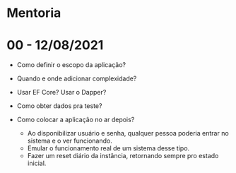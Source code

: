 # Mentoria

# 00 - 12/08/2021

- Como definir o escopo da aplicação?


- Quando e onde adicionar complexidade?


- Usar EF Core? Usar o Dapper?


- Como obter dados pra teste?


- Como colocar a aplicação no ar depois?
    - Ao disponibilizar usuário e senha, qualquer pessoa poderia entrar no sistema e o ver funcionando.
    - Emular o funcionamento real de um sistema desse tipo.
    - Fazer um reset diário da instância, retornando sempre pro estado inicial.



